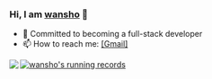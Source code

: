 ### Hi, I am [wansho](https://gitbook.wansho.cn/) 👋

- 🔭 Committed to becoming a full-stack developer
- 📫 How to reach me: [[Gmail]](mailto:wanshojs@gmail.com)

<a href="https://gitbook.wansho.cn/"> <img align="left" src="https://github-readme-stats.vercel.app/api/top-langs/?username=wansho&layout=compact&hide=HTML" /></a>

<!--[![Wansho's github stats](https://github-readme-stats.vercel.app/api?username=wansho)](https://github.com/wansho)-->



[![wansho's running records](http://running.wansho.top/renderer)](http://running.wansho.top)



